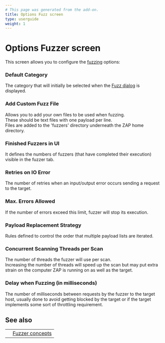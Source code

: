 ```yaml
---
# This page was generated from the add-on.
title: Options Fuzz screen
type: userguide
weight: 1
---
```


# Options Fuzzer screen

This screen allows you to configure the [fuzzing](/docs/desktop/addons/fuzzer/) options:

### Default Category

The category that will initially be selected when the [Fuzz dialog](/docs/desktop/addons/fuzzer/dialogue/) is displayed.

### Add Custom Fuzz File

Allows you to add your own files to be used when fuzzing.  
These should be text files with one payload per line.  
Files are added to the 'fuzzers' directory underneath the ZAP home directory.

### Finished Fuzzers in UI

It defines the numbers of fuzzers (that have completed their execution) visible in the fuzzer tab.

### Retries on IO Error

The number of retries when an input/output error occurs sending a request to the target.

### Max. Errors Allowed

If the number of errors exceed this limit, fuzzer will stop its execution.

### Payload Replacement Strategy

Rules defined to control the order that multiple payload lists are iterated.

### Concurrent Scanning Threads per Scan

The number of threads the fuzzer will use per scan.  
Increasing the number of threads will speed up the scan but may put extra strain on the computer ZAP is running on as well as the target.

### Delay when Fuzzing (in milliseconds)

The number of milliseconds between requests by the fuzzer to the target host, usually done to avoid getting blocked by the target or if the target implements some sort of throttling requirement.

## See also

|   |                                                 |
|---|-------------------------------------------------|
|   | [Fuzzer concepts](/docs/desktop/addons/fuzzer/) |
